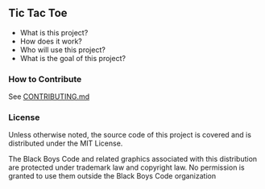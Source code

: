 ## Tic Tac Toe

- What is this project?
- How does it work?
- Who will use this project?
- What is the goal of this project?

### How to Contribute
See [CONTRIBUTING.md](CONTRIBUTING.md)

### License
Unless otherwise noted, the source code of this project is covered and is distributed under the MIT License.

The Black Boys Code and related graphics associated with this distribution are protected under trademark law and copyright law. No permission is granted to use them outside the Black Boys Code organization
